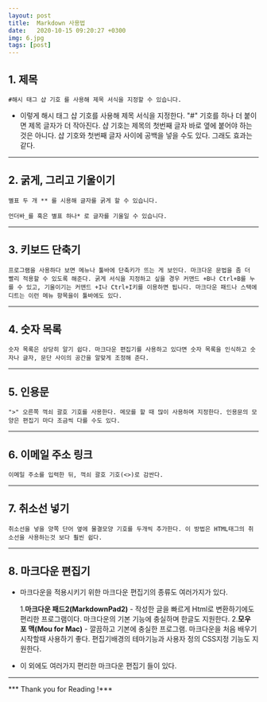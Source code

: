 ```yaml
---
layout: post
title:  Markdown 사용법
date:   2020-10-15 09:20:27 +0300
img: 6.jpg
tags: [post]
---
```



## 1. 제목

```
#해시 태그 샵 기호 를 사용해 제목 서식을 지정할 수 있습니다.
```


- 이렇게 해시 태그 샵 기호를 사용해 제목 서식을 지정한다. "#" 기호를 하나 더 붙이면 제목 글자가 더 작아진다. 샵 기호는 제목의 첫번째 글자 바로 옆에 붙어야 하는 것은 아니다. 샵 기호와 첫번째 글자 사이에 공백을 넣을 수도 있다. 그래도 효과는 같다.

_ _ _

## 2. 굵게, 그리고 기울이기
```
별표 두 개 ** 를 시용해 글자를 굵게 할 수 있습니다.
```
```
언더바_를 혹은 별표 하나* 로 글자를 기울일 수 있습니다.
```

_ _ _

## 3. 키보드 단축기

```
프로그램을 사용하다 보면 메뉴나 툴바에 단축키가 뜨는 게 보인다. 마크다운 문법을 좀 더 빨리 적용할 수 있도록 해준다. 굵게 서식을 지정하고 싶을 경우 커맨드 +B나 Ctrl+B를 누를 수 있고, 기울이기는 커맨드 +I나 Ctrl+I키를 이용하면 됩니다. 마크다운 패드나 스택에디트는 이런 메뉴 항목을이 툴바에도 있다.
```
_ _ _
## 4. 숫자 목록
```
숫자 목록은 상당히 알기 쉽다. 마크다운 편집기를 사용하고 있다면 숫자 목록을 인식하고 숫자나 글자, 문단 사이의 공간을 알맞게 조정해 준다.
```
_ _ _
## 5. 인용문
```
">" 오른쪽 꺽쇠 괄호 기호를 사용한다. 메모를 할 때 많이 사용하며 지정한다. 인용문의 모양은 편집기 마다 조금씩 다를 수도 있다.
```

_ _ _
## 6. 이메일 주소 링크
```
이메일 주소를 입력한 뒤, 꺽쇠 괄호 기호(<>)로 감싼다.
```

_ _ _
## 7. 취소선 넣기
```
취소선을 넣을 양쪽 단어 옆에 물결모양 기호를 두개씩 추가한다. 이 방법은 HTML태그의 취소선을 사용하는것 보다 훨씬 쉽다.
```

_ _ _
## 8. 마크다운 편집기
- 마크다운을 적용시키기 위한 마크다운 편집기의 종류도 여러가지가 있다. 

  1.**마크다운 패드2(MarkdownPad2)** - 작성한 글을 빠르게 Html로 변환하기에도 편리한 프로그램이다. 마크다운의 기본 기능에 충실하며 한글도 지원한다.
  2.**모우 포 맥(Mou for Mac)** - 깔끔하고 기본에 충실한 프로그램. 마크다운을 처음 배우기 시작할때 사용하기 좋다. 편집기배경의 테마기능과 사용자 정의 CSS지정 기능도 지원한다.

- 이 외에도 여러가지 편리한 마크다운 편집기 들이 있다.

_ _ _



*** Thank you for Reading !***




